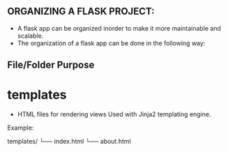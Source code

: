 ## ORGANIZING A FLASK PROJECT:
- A flask app can be organized inorder to make it more maintainable and scalable.
- The organization of a flask app can be done in the following way:

## File/Folder	Purpose
# templates 
- HTML files for rendering views
Used with Jinja2 templating engine.

Example:

templates/
  └── index.html
    └── about.html